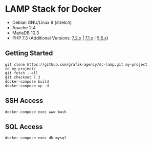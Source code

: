 # LAMP Stack for Docker

- Debian GNU/Linux 9 (stretch)
- Apache 2.4
- MariaDB 10.3
- PHP 7.3 (Additional Versions: [7.2.x] | [7.1.x] | [5.6.x])

## Getting Started

```text
git clone https://github.com/grafik-agency/dc-lamp.git my-project
cd my-project/
git fetch --all
git checkout 7.3
docker-compose build
docker-compose up -d
```

## SSH Access

```text
docker-compose exec www bash
```

## SQL Access

```text
docker-compose exec db mysql
```

[7.3.x]: https://github.com/grafik-agency/dc-lamp/tree/7.3
[7.2.x]: https://github.com/grafik-agency/dc-lamp/tree/7.2
[7.1.x]: https://github.com/grafik-agency/dc-lamp/tree/7.1
[5.6.x]: https://github.com/grafik-agency/dc-lamp/tree/5.6
